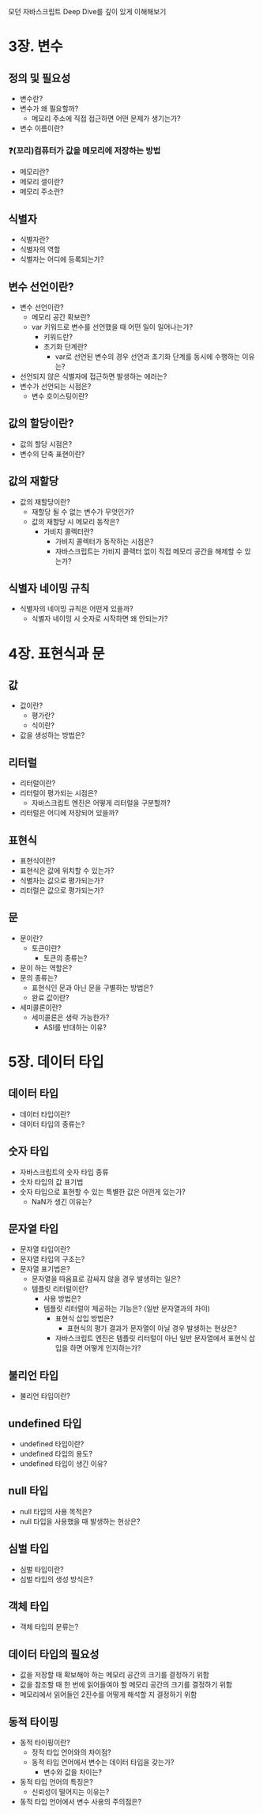 모던 자바스크립트 Deep Dive를 깊이 있게 이해해보기

# 3장. 변수
## 정의 및 필요성
- 변수란?
- 변수가 왜 필요할까?
  - 메모리 주소에 직접 접근하면 어떤 문제가 생기는가?
- 변수 이름이란?
### ❓(꼬리)컴퓨터가 값을 메모리에 저장하는 방법
- 메모리란?
- 메모리 셀이란?
- 메모리 주소란?
## 식별자
- 식별자란?
- 식별자의 역할
- 식별자는 어디에 등록되는가?
## 변수 선언이란?
- 변수 선언이란?
  - 메모리 공간 확보란?
  - var 키워드로 변수를 선언했을 때 어떤 일이 일어나는가?
    - 키워드란?
    - 초기화 단계란?
      - var로 선언된 변수의 경우 선언과 초기화 단계를 동시에 수행하는 이유는?
- 선언되지 않은 식별자에 접근하면 발생하는 에러는?
- 변수가 선언되는 시점은?
  - 변수 호이스팅이란?
## 값의 할당이란?
  - 값의 할당 시점은?
- 변수의 단축 표현이란?
## 값의 재할당
- 값의 재할당이란?
  - 재할당 될 수 없는 변수가 무엇인가?
  - 값의 재할당 시 메모리 동작은?
    - 가비지 콜렉터란?
      - 가비지 콜렉터가 동작하는 시점은?
      - 자바스크립트는 가비지 콜렉터 없이 직접 메모리 공간을 해제할 수 있는가?
## 식별자 네이밍 규칙
- 식별자의 네이밍 규칙은 어떤게 있을까?
  - 식별자 네이밍 시 숫자로 시작하면 왜 안되는가?


# 4장. 표현식과 문
## 값
- 값이란?
  - 평가란?
  - 식이란?
- 값을 생성하는 방법은?
## 리터럴
- 리터럴이란?
- 리터럴이 평가되는 시점은?
  - 자바스크립트 엔진은 어떻게 리터럴을 구분할까?
- 리터럴은 어디에 저장되어 있을까?
## 표현식
- 표현식이란?
- 표현식은 값에 위치할 수 있는가?
- 식별자는 값으로 평가되는가?
- 리터럴은 값으로 평가되는가?
## 문
- 문이란?
  - 토큰이란?
    - 토큰의 종류는?
- 문이 하는 역할은?
- 문의 종류는?
  - 표현식인 문과 아닌 문을 구별하는 방법은?
  - 완료 값이란?
- 세미콜론이란?
  - 세미콜론은 생략 가능한가?
    - ASI를 반대하는 이유?


# 5장. 데이터 타입
## 데이터 타입
- 데이터 타입이란?
- 데이터 타입의 종류는?
## 숫자 타입
- 자바스크립트의 숫자 타입 종류
- 숫자 타입의 값 표기법
- 숫자 타입으로 표현할 수 있는 특별한 값은 어떤게 있는가?
  - NaN가 생긴 이유는?
## 문자열 타입
- 문자열 타입이란?
- 문자열 타입의 구조는?
- 문자열 표기법은?
  - 문자열을 따옴표로 감싸지 않을 경우 발생하는 일은?
  - 템플릿 리터럴이란?
    - 사용 방법은?
    - 템플릿 리터럴이 제공하는 기능은? (일반 문자열과의 차이)
      - 표현식 삽입 방법은?
        - 표현식의 평가 결과가 문자열이 아닐 경우 발생하는 현상은?
      - 자바스크립트 엔진은 템플릿 리터럴이 아닌 일반 문자열에서 표현식 삽입을 하면 어떻게 인지하는가?
## 불리언 타입
- 불리언 타입이란?
## undefined 타입
- undefined 타입이란?
- undefined 타입의 용도?
- undefined 타입이 생긴 이유?
## null 타입
- null 타입의 사용 목적은?
- null 타입을 사용했을 때 발생하는 현상은?
## 심벌 타입
- 심벌 타입이란?
- 심벌 타입의 생성 방식은?
## 객체 타입
- 객체 타입의 분류는?
## 데이터 타입의 필요성
- 값을 저장할 때 확보해야 하는 메모리 공간의 크기를 결정하기 위함
- 값을 참조할 때 한 번에 읽어들여야 할 메모리 공간의 크기를 결정하기 위함
- 메모리에서 읽어들인 2진수를 어떻게 해석할 지 결정하기 위함
## 동적 타이핑
- 동적 타이핑이란?
  - 정적 타입 언어와의 차이점?
  - 동적 타입 언어에서 변수는 데이터 타입을 갖는가?
    - 변수와 값을 차이는?
- 동적 타입 언어의 특징은?
  - 신뢰성이 떨어지는 이유는?
- 동적 타입 언어에서 변수 사용의 주의점은?


